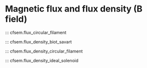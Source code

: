 # Magnetic flux and flux density (B field)

::: cfsem.flux_circular_filament

::: cfsem.flux_density_biot_savart

::: cfsem.flux_density_circular_filament

::: cfsem.flux_density_ideal_solenoid

